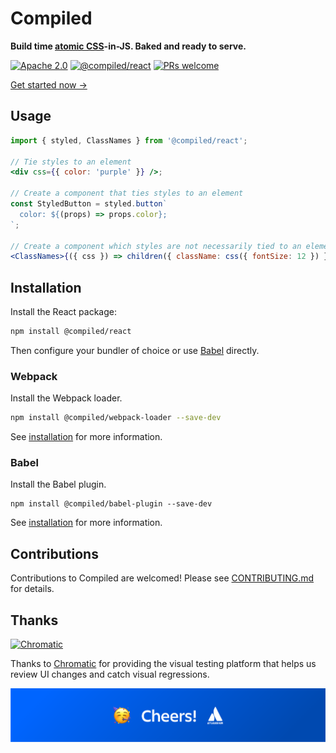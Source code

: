# Compiled

**Build time [atomic CSS](https://compiledcssinjs.com/docs/atomic-css)-in-JS.
Baked and ready to serve.**

[![Apache 2.0](https://img.shields.io/badge/license-Apache%202.0-blue.svg?style=flat-square)](./LICENSE)
[![@compiled/react](https://img.shields.io/npm/v/@compiled/react?style=flat-square)](https://www.npmjs.com/package/@compiled/react)
[![PRs welcome](https://img.shields.io/badge/PRs-welcome-brightgreen.svg?style=flat-square)](./CONTRIBUTING.md)

[Get started now →](https://compiledcssinjs.com/docs)

## Usage

```jsx
import { styled, ClassNames } from '@compiled/react';

// Tie styles to an element
<div css={{ color: 'purple' }} />;

// Create a component that ties styles to an element
const StyledButton = styled.button`
  color: ${(props) => props.color};
`;

// Create a component which styles are not necessarily tied to an element
<ClassNames>{({ css }) => children({ className: css({ fontSize: 12 }) })}</ClassNames>;
```

## Installation

Install the React package:

```bash
npm install @compiled/react
```

Then configure your bundler of choice or use [Babel](https://babeljs.io/docs/en/config-files) directly.

### Webpack

Install the Webpack loader.

```bash
npm install @compiled/webpack-loader --save-dev
```

See [installation](https://compiledcssinjs.com/docs/installation#webpack) for more information.

### Babel

Install the Babel plugin.

```
npm install @compiled/babel-plugin --save-dev
```

See [installation](https://compiledcssinjs.com/docs/installation#babel) for more information.

## Contributions

Contributions to Compiled are welcomed!
Please see [CONTRIBUTING.md](./CONTRIBUTING.md) for details.

## Thanks

<a href="https://www.chromatic.com/"><img src="https://user-images.githubusercontent.com/321738/84662277-e3db4f80-af1b-11ea-88f5-91d67a5e59f6.png" width="153" height="30" alt="Chromatic" /></a>

Thanks to [Chromatic](https://www.chromatic.com/) for providing the visual testing platform that helps us review UI changes and catch visual regressions.

[![Atlassian](https://raw.githubusercontent.com/atlassian-internal/oss-assets/master/banner-cheers-light.png)](https://atlassian.com)

